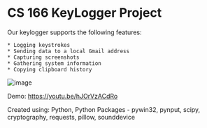 # CS 166 KeyLogger Project 

Our keylogger supports the following features:

    * Logging keystrokes
    * Sending data to a local Gmail address
    * Capturing screenshots
    * Gathering system information
    * Copying clipboard history

![image](https://user-images.githubusercontent.com/60593060/118225212-8906ec80-b439-11eb-9267-80bee6836c66.png)

Demo: https://youtu.be/hJOrVzACdRo

Created using:
Python, Python Packages - pywin32, pynput, scipy, cryptography, requests, pillow, sounddevice
